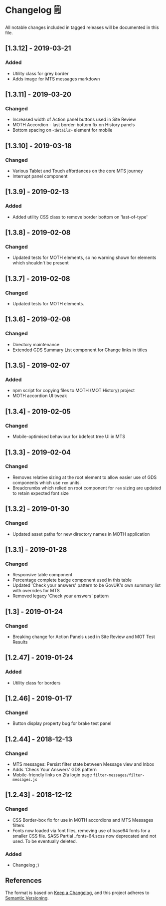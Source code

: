 # Changelog 🗒️
All notable changes included in tagged releases will be documented in this file.

## [1.3.12] - 2019-03-21
### Added
- Utility class for grey border
- Adds image for MTS messages markdown

## [1.3.11] - 2019-03-20
### Changed
- Increased width of Action panel buttons used in Site Review
- MOTH Accordion - last border-bottom fix on History panels
- Bottom spacing on `<details>` element for mobile

## [1.3.10] - 2019-03-18
### Changed
- Various Tablet and Touch affordances on the core MTS journey
- Interrupt panel component

## [1.3.9] - 2019-02-13
### Added
- Added utility CSS class to remove border bottom on 'last-of-type'

## [1.3.8] - 2019-02-08
### Changed
- Updated tests for MOTH elements, so no warning shown for elements which shouldn't be present

## [1.3.7] - 2019-02-08
### Changed
- Updated tests for MOTH elements.

## [1.3.6] - 2019-02-08
### Changed
- Directory maintenance
- Extended GDS Summary List component for Change links in titles

## [1.3.5] - 2019-02-07
### Added
- npm script for copying files to MOTH (MOT History) project
- MOTH accordion UI tweak

## [1.3.4] - 2019-02-05
### Changed
- Mobile-optimised behaviour for bdefect tree UI in MTS

## [1.3.3] - 2019-02-04
### Changed
- Removes relative sizing at the root element to allow easier use of GDS components which use `rem` units.
- Breadcrumbs which relied on root component for `rem` sizing are updated to retain expected font size

## [1.3.2] - 2019-01-30
### Changed
- Updated asset paths for new directory names in MOTH application

## [1.3.1] - 2019-01-28
### Changed
- Responsive table component
- Percentage complete badge component used in this table
- Updated 'Check your answers' pattern to be GovUK's own summary list with overrides for MTS
- Removed legacy 'Check your answers' pattern

## [1.3] - 2019-01-24
### Changed
- Breaking change for Action Panels used in Site Review and MOT Test Results

## [1.2.47] - 2019-01-24
### Added
- Utility class for borders

## [1.2.46] - 2019-01-17
### Changed
- Button display property bug for brake test panel

## [1.2.44] - 2018-12-13
### Changed
- MTS messages: Persist filter state between Message view and Inbox 
- Adds 'Check Your Answers' GDS pattern
- Mobile-friendly links on 2fa login page
`filter-messages/filter-messages.js`  

## [1.2.43] - 2018-12-12
### Changed
- CSS Border-box fix for use in MOTH accordions and MTS Messages filters
- Fonts now loaded via font files, removing use of base64 fonts for a smaller CSS file. SASS Partial _fonts-64.scss now deprecated and not used. To be eventually deleted.

### Added 
- Changelog ;) 


## References
The format is based on [Keep a Changelog](https://keepachangelog.com/en/1.0.0/),
and this project adheres to [Semantic Versioning](https://semver.org/spec/v2.0.0.html).
